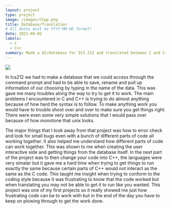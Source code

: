```yaml
---
layout: project
type: project
image: /images/CCpp.png
title: Database/Translation
# All dates must be YYYY-MM-DD format!
date: 2021-09-02
labels:
  - C
  - C++
summary: Made a UI/database for ICS 212 and translated between C and C++.
---
```


<img class="ui image" src="GavinH123.github.io/images/database.jpg">

In Ics212 we had to make a database that we could access through the command prompt and had to be able to save, rename and pull up information of our choosing by typing in the name of the data. This was gave me many troubles along the way to try to get it to work. The main problems I encountered in C and C++ is trying to do almost anything because of how hard the syntax is to follow. To make anything work you would have to trouble shoot over and over to make sure you get things right. There were even some very simple solutions that I would pass over because of how monotone that unix looks. 

The major things that I took away from that project was how to error check and look for small bugs even with a bunch of different parts of code all working together. It also helped me understand how different parts of code can work together. This was shown to me when creating the user interactive side and getting things from the database itself. In the next part of the project was to then change your code into C++, the languages were very simalar but it gave me a hard time when trying to get things to run exactly the same because certain parts of C++ would not interact as the same as the C code. This taught me insight when trying to conform to the coding style because it was frustrating to know that the code worked but when translating you may not be able to get it to run like you wanted. This project was one of my first projects so it really showed me just how frustrating code can be to work with but in the end of the day you have to keep on plowing through to get the work done.    


